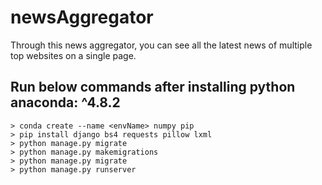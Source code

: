 # newsAggregator
Through this news aggregator, you can see all the latest news of multiple top websites on a single page.

## Run below commands after installing python anaconda: ^4.8.2

```
> conda create --name <envName> numpy pip
> pip install django bs4 requests pillow lxml
> python manage.py migrate
> python manage.py makemigrations
> python manage.py migrate
> python manage.py runserver
```
